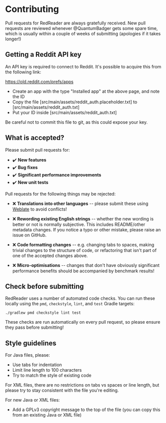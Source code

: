 # Contributing

Pull requests for RedReader are always gratefully received. New pull requests
are reviewed whenever @QuantumBadger gets some spare time, which is usually
within a couple of weeks of submitting (apologies if it takes longer!)

## Getting a Reddit API key

An API key is required to connect to Reddit. It's possible to acquire this from the
following link:

https://old.reddit.com/prefs/apps

* Create an app with the type "Installed app" at the above page, and note the ID
* Copy the file [src/main/assets/reddit_auth.placeholder.txt] to [src/main/assets/reddit_auth.txt]
* Put your ID inside [src/main/assets/reddit_auth.txt]

Be careful not to commit this file to git, as this could expose your key.

## What is accepted?

Please submit pull requests for:

* :heavy_check_mark: **New features**
* :heavy_check_mark: **Bug fixes**
* :heavy_check_mark: **Significant performance improvements**
* :heavy_check_mark: **New unit tests**

Pull requests for the following things may be rejected:

* ❌ **Translations into other languages** -- please submit these using
    [Weblate](https://hosted.weblate.org/engage/redreader) to avoid conflicts!
    
* ❌ **Rewording existing English strings** -- whether the new wording is better
    or not is normally subjective. This includes README/other metadata changes.
    If you notice a typo or other mistake, please raise an issue on GitHub.
    
* ❌ **Code formatting changes** -- e.g. changing tabs to spaces, making
    trivial changes to the structure of code, or refactoring that isn't part of
    one of the accepted changes above.
    
* ❌ **Micro-optimisations** -- changes that don't have obviously significant
    performance benefits should be accompanied by benchmark results!

## Check before submitting

RedReader uses a number of automated code checks. You can run these locally
using the `pmd`, `checkstyle`, `lint`, and `test` Gradle targets:

```
./gradlew pmd checkstyle lint test
```

These checks are run automatically on every pull request, so please ensure they
pass before submitting!

## Style guidelines

For Java files, please:

* Use tabs for indentation
* Limit line length to 100 characters
* Try to match the style of existing code

For XML files, there are no restrictions on tabs vs spaces or line length, but
please try to stay consistent with the file you're editing.

For new Java or XML files:

* Add a GPLv3 copyright message to the top of the file (you can copy this from
    an existing Java or XML file)
